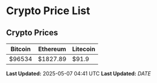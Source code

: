 # Crypto Price List

## Crypto Prices
| Bitcoin | Ethereum | Litecoin |
| ------- | -------- | -------- |
| $96534 | $1827.89 | $91.9 |
**Last Updated:** 2025-05-07 04:41 UTC
**Last Updated:** $DATE$
